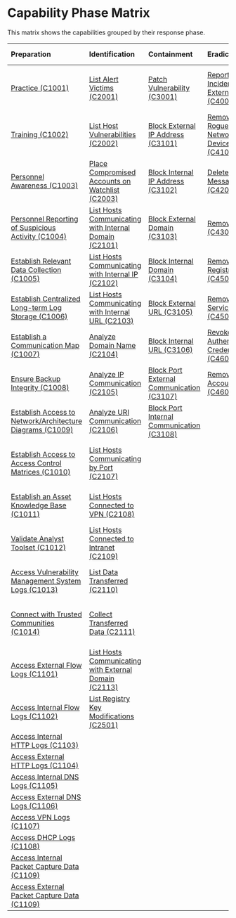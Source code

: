 # Capability Phase Matrix

This matrix shows the capabilities grouped by their response phase.

Preparation | Identification | Containment | Eradication | Recovery | Lessons-learned |
| :--- | :--- | :--- | :--- | :--- | :--- |
| [Practice (C1001)](preparation/C1001.md) | [List Alert Victims (C2001)](identification/C2001.md) | [Patch Vulnerability (C3001)](containment/C3001.md) | [Report Incident to External Entity (C4001)](eradication/C4001.md) | [Reinstall Host from Golden Image (C5001)](recovery/C5001.md) | [Develop Incident Report (C6001)](lessons-learned/C6001.md) |
| [Training (C1002)](preparation/C1002.md) | [List Host Vulnerabilities (C2002)](identification/C2002.md) | [Block External IP Address (C3101)](containment/C3101.md) | [Remove Rogue Network Device (C4101)](eradication/C4101.md) | [Restore Data from Backup (C5002)](recovery/C5002.md) | [Conduct Lessons Learned Exercise (C6002)](lessons-learned/C6002.md) |
| [Personnel Awareness (C1003)](preparation/C1003.md) | [Place Compromised Accounts on Watchlist (C2003)](identification/C2003.md) | [Block Internal IP Address (C3102)](containment/C3102.md) | [Delete Email Message (C4201)](eradication/C4201.md) | [Unblock Blocked IP (C5101)](recovery/C5101.md) |  |
| [Personnel Reporting of Suspicious Activity (C1004)](preparation/C1004.md) | [List Hosts Communicating with Internal Domain (C2101)](identification/C2101.md) | [Block External Domain (C3103)](containment/C3103.md) | [Remove File (C4301)](eradication/C4301.md) | [Unblock Blocked Domain (C5102)](recovery/C5102.md) |  |
| [Establish Relevant Data Collection (C1005)](preparation/C1005.md) | [List Hosts Communicating with Internal IP (C2102)](identification/C2102.md) | [Block Internal Domain (C3104)](containment/C3104.md) | [Remove Registry Key (C4501)](eradication/C4501.md) | [Unblock Blocked URL (C5103)](recovery/C5103.md) |  |
| [Establish Centralized Long-term Log Storage (C1006)](preparation/C1006.md) | [List Hosts Communicating with Internal URL (C2103)](identification/C2103.md) | [Block External URL (C3105)](containment/C3105.md) | [Remove Service (C4502)](eradication/C4502.md) | [Unblock Blocked Port (C5104)](recovery/C5104.md) |  |
| [Establish a Communication Map (C1007)](preparation/C1007.md) | [Analyze Domain Name (C2104)](identification/C2104.md) | [Block Internal URL (C3106)](containment/C3106.md) | [Revoke Authentication Credentials (C4601)](eradication/C4601.md) | [Unblock Blocked Port (C5105)](recovery/C5105.md) |  |
| [Ensure Backup Integrity (C1008)](preparation/C1008.md) | [Analyze IP Communication (C2105)](identification/C2105.md) | [Block Port External Communication (C3107)](containment/C3107.md) | [Remove User Account (C4602)](eradication/C4602.md) | [Unblock Domain on Email (C5201)](recovery/C5201.md) |  |
| [Establish Access to Network/Architecture Diagrams (C1009)](preparation/C1009.md) | [Analyze URI Communication (C2106)](identification/C2106.md) | [Block Port Internal Communication (C3108)](containment/C3108.md) |  | [Unblock Sender on Email (C5202)](recovery/C5202.md) |  |
| [Establish Access to Access Control Matrices (C1010)](preparation/C1010.md) | [List Hosts Communicating by Port (C2107)](identification/C2107.md) |  |  | [Restore Quarantined Email Message (C5203)](recovery/C5203.md) |  |
| [Establish an Asset Knowledge Base (C1011)](preparation/C1011.md) | [List Hosts Connected to VPN (C2108)](identification/C2108.md) |  |  | [Restore Quarantined File (C5203)](recovery/C5203.md) |  |
| [Validate Analyst Toolset (C1012)](preparation/C1012.md) | [List Hosts Connected to Intranet (C2109)](identification/C2109.md) |  |  | [Unblock Blocked Process (C5401)](recovery/C5401.md) |  |
| [Access Vulnerability Management System Logs (C1013)](preparation/C1013.md) | [List Data Transferred (C2110)](identification/C2110.md) |  |  | [Enable Disabled Service (C5501)](recovery/C5501.md) |  |
| [Connect with Trusted Communities (C1014)](preparation/C1014.md) | [Collect Transferred Data (C2111)](identification/C2111.md) |  |  | [Unlock Locked User Account (C5601)](recovery/C5601.md) |  |
| [Access External Flow Logs (C1101)](preparation/C1101.md) | [List Hosts Communicating with External Domain (C2113)](identification/C2113.md) |  |  |  |  |
| [Access Internal Flow Logs (C1102)](preparation/C1102.md) | [List Registry Key Modifications (C2501)](identification/C2501.md) |  |  |  |  |
| [Access Internal HTTP Logs (C1103)](preparation/C1103.md) |  |  |  |  |  |
| [Access External HTTP Logs (C1104)](preparation/C1104.md) |  |  |  |  |  |
| [Access Internal DNS Logs (C1105)](preparation/C1105.md) |  |  |  |  |  |
| [Access External DNS Logs (C1106)](preparation/C1106.md) |  |  |  |  |  |
| [Access VPN Logs (C1107)](preparation/C1107.md) |  |  |  |  |  |
| [Access DHCP Logs (C1108)](preparation/C1108.md) |  |  |  |  |  |
| [Access Internal Packet Capture Data (C1109)](preparation/C1109.md) |  |  |  |  |  |
| [Access External Packet Capture Data (C1109)](preparation/C1109.md) |  |  |  |  |  |